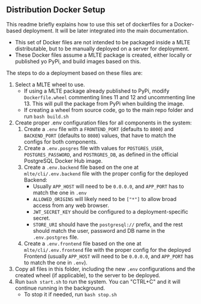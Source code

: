 ## Distribution Docker Setup

This readme briefly explains how to use this set of dockerfiles for a Docker-based deployment. It will be later integrated into the main documentation.

 - This set of Docker files are not intended to be packaged inside a MLTE distributable, but to be manually deployed on a server for deployment.
 - These Docker files assume a MLTE package is created, either locally or published yo PyPi, and build images based on this.

 The steps to do a deployment based on these files are:

 1. Select a MLTE wheel to use.
    - If using a MLTE package already published to PyPi, modify ``Dockerfile.wheel`` commenting lines 11 and 12 and uncommenting line 13. This will pull the package from PyPi when building the image.
    - If creating a wheel from source code, go to the main repo folder and run ``bash build.sh``
 1. Create proper .env configuration files for all components in the system:
    1. Create a ``.env`` file with a ``FRONTEND_PORT`` (defaults to ``8000``) and ``BACKEND_PORT`` (defaults to ``8080``) values, that have to match the configs for both components.
    1. Create a ``.env.posgres`` file with values for ``POSTGRES_USER``, ``POSTGRES_PASSWORD``, and ``POSTRGRES_DB``, as defined in the official PostgreSQL Docker Hub image.
    1. Create a ``.env.backend`` file based on the one at ``mlte/cli/.env.backend`` file with the proper config for the deployed Backend:
       -  Usually ``APP_HOST`` will need to be ``0.0.0.0``, and ``APP_PORT`` has to match the one in ``.env``
       - ``ALLOWED_ORIGINS`` will likely need to be ``["*"]`` to allow broad access from any web browser.
       - ``JWT_SECRET_KEY`` should be configured to a deployment-specific secret.
       - ``STORE_URI`` should have the ``postgresql://`` prefix, and the rest should match the user, password and DB name in the ``.env.postgres`` file.
    1. Create a ``.env.frontend`` file based on the one at ``mlte/cli/.env.frontend`` file with the proper config for the deployed Frontend (usually ``APP_HOST`` will need to be ``0.0.0.0``, and ``APP_PORT`` has to match the one in ``.env``).
1. Copy all files in this folder, including the new ``.env`` configurations and the created wheel (if applicable), to the server to be deployed.
1. Run ``bash start.sh`` to run the system. You can "CTRL+C" and it will continue running in the background.
    - To stop it if needed, run ``bash stop.sh``
